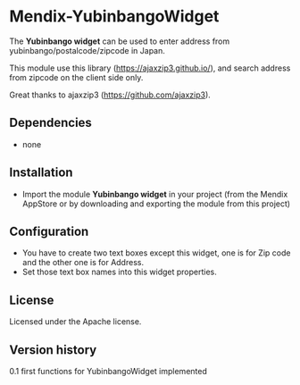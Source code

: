 # Mendix-YubinbangoWidget

The **Yubinbango widget** can be used to enter address from yubinbango/postalcode/zipcode in Japan.

This module use this library (https://ajaxzip3.github.io/), and search address from zipcode on the client side only.

Great thanks to ajaxzip3 (https://github.com/ajaxzip3).


## Dependencies
* none


## Installation
* Import the module **Yubinbango widget** in your project (from the Mendix AppStore or by downloading and exporting the module from this project)


## Configuration
- You have to create two text boxes except this widget, one is for Zip code and the other one is for Address.
- Set those text box names into this widget properties.


## License
Licensed under the Apache license.


## Version history
0.1 first functions for YubinbangoWidget implemented
